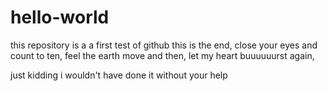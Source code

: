 # hello-world
this repository is a a first test of github
this is the end, close your eyes and count to ten, feel the earth move and then, let my heart buuuuuurst again, 

just kidding i wouldn't have done it without your help
